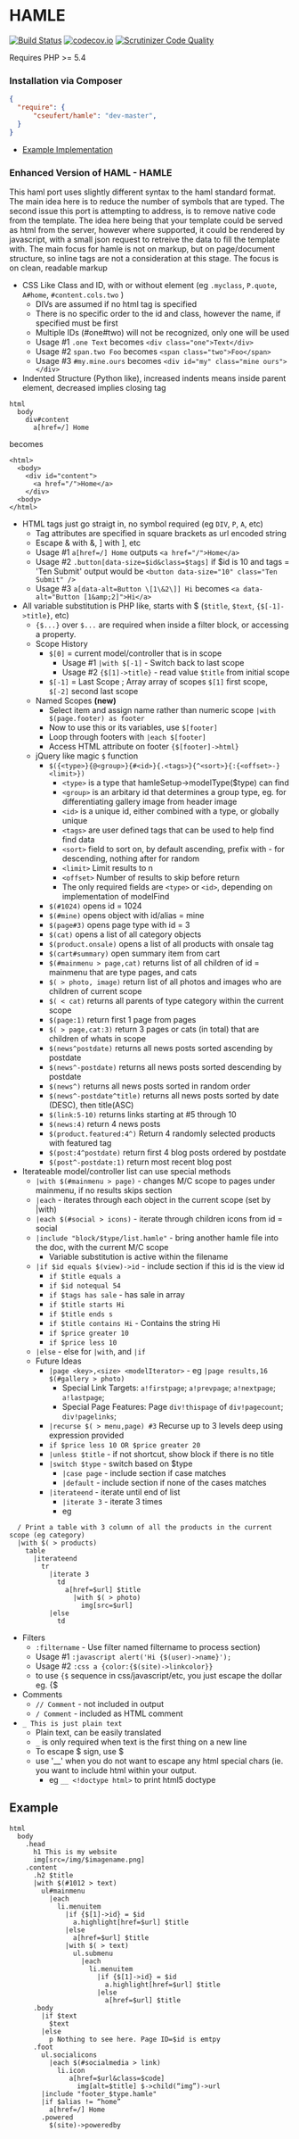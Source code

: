 HAMLE
=====
[![Build Status](https://travis-ci.org/cseufert/hamle.svg?branch=master)](https://travis-ci.org/cseufert/hamle)
[![codecov.io](http://codecov.io/github/cseufert/hamle/coverage.svg?branch=master)](http://codecov.io/github/cseufert/hamle?branch=master)
[![Scrutinizer Code Quality](https://scrutinizer-ci.com/g/cseufert/hamle/badges/quality-score.png?b=master)](https://scrutinizer-ci.com/g/cseufert/hamle/?branch=master)

Requires PHP >= 5.4

### Installation via Composer

```json
{
  "require": {
      "cseufert/hamle": "dev-master",
  }
}
```

* [Example Implementation](doc/example.md)

### Enhanced Version of HAML - HAMLE

This haml port uses slightly different syntax to the haml standard format. The main idea
here is to reduce the number of symbols that are typed. The second issue this port is attempting
to address, is to remove native code from the template. The idea here being that your template 
could be served as html from the server, however where supported, it could be rendered by
javascript, with a small json request to retreive the data to fill the template with. The main
focus for hamle is not on markup, but on page/document structure, so inline tags are not a
consideration at this stage. The focus is on clean, readable markup

* CSS Like Class and ID, with or without element (eg `.myclass`, `P.quote`, 
  `A#home`, `#content.cols.two` )
  * DIVs are assumed if no html tag is specified
  * There is no specific order to the id and class, however the name, if 
    specified must be first
  * Multiple IDs (#one#two) will not be recognized, only one will be used
  * Usage #1 `.one Text` becomes `<div class="one">Text</div>`
  * Usage #2 `span.two Foo` becomes `<span class="two">Foo</span>`
  * Usage #3 `#my.mine.ours` becomes `<div id="my" class="mine ours"></div>`
* Indented Structure (Python like), increased indents means inside parent 
  element, decreased implies closing tag
```
html
  body
    div#content
      a[href=/] Home
```
becomes
```
<html>
  <body>
    <div id="content">
      <a href="/">Home</a>
    </div>
  <body>
</html>
```
* HTML tags just go straigt in, no symbol required (eg `DIV`, `P`, `A`, etc)
  * Tag attributes are specified in square brackets as url encoded string
  * Escape & with \&, ] with \], etc
  * Usage #1 `a[href=/] Home` outputs `<a href="/">Home</a>`
  * Usage #2 `.button[data-size=$id&class=$tags]` if $id is 10 and tags = 'Ten Submit' output would be `<button data-size="10" class="Ten Submit" />`
  * Usage #3 `a[data-alt=Button \[1\&2\]] Hi` becomes `<a data-alt="Button [1&amp;2]">Hi</a>`
* All variable substitution is PHP like, starts with $ (`$title`, `$text`, `{$[-1]->title}`, etc)
  * `{$...}` over `$...` are required when inside a filter block, or accessing a property.
  * Scope History
    * `$[0]` = current model/controller that is in scope
      * Usage #1 `|with $[-1]` - Switch back to last scope
      * Usage #2 `{$[1]->title}` - read value `$title` from initial scope
    * `$[-1]` = Last Scope ; Array array of scopes `$[1]` first scope, `$[-2]` second last scope
  * Named Scopes **(new)**
    * Select item and assign name rather than numeric scope 
      `|with $(page.footer) as footer`
    * Now to use this or its variables, use `$[footer]`
    * Loop through footers with `|each $[footer]`
    * Access HTML attribute on footer `{$[footer]->html}`
  * jQuery like magic `$` function 
    * `$({<type>}{@<group>}{#<id>}{.<tags>}{^<sort>}{:{<offset>-}<limit>})`
      * `<type>` is a type that hamleSetup->modelType($type) can find
      * `<group>` is an arbitary id that determines a group type, eg. for differentiating gallery image from header image
      * `<id>` is a unique id, either combined with a type, or globally unique
      * `<tags>` are user defined tags that can be used to help find find data
      * `<sort>` field to sort on, by default ascending, prefix with - for descending, nothing after for random
      * `<limit>` Limit results to n
      * `<offset>` Number of results to skip before return
      * The only required fields are `<type>` or `<id>`, depending on implementation of modelFind
    * `$(#1024)` opens id = 1024
    * `$(#mine)` opens object with id/alias = mine
    * `$(page#3)` opens page type with id = 3
    * `$(cat)` opens a list of all category objects
    * `$(product.onsale)` opens a list of all products with onsale tag
    * `$(cart#summary)` open summary item from cart
    * `$(#mainmenu > page,cat)` returns list of all children of id = mainmenu that are type pages, and cats
    * `$( > photo, image)` return list of all photos and images who are children of current scope
    * `$( < cat)` returns all parents of type category within the current scope
    * `$(page:1)` return first 1 page from  pages
    * `$( > page,cat:3)` return 3 pages or cats (in total) that are children of whats in scope
    * `$(news^postdate)` returns all news posts sorted ascending by postdate
    * `$(news^-postdate)` returns all news posts sorted descending by postdate
    * `$(news^)` returns all news posts sorted in random order
    * `$(news^-postdate^title)` returns all news posts sorted by date (DESC), then title(ASC)
    * `$(link:5-10)` returns links starting at #5 through 10
    * `$(news:4)` return 4 news posts
    * `$(product.featured:4^)` Return 4 randomly selected products with featured tag
    * `$(post:4^postdate)` return first 4 blog posts ordered by postdate
    * `$(post^-postdate:1)` return most recent blog post
* Iterateable model/controller list can use special methods
  * `|with $(#mainmenu > page)` - changes M/C scope to pages under mainmenu, if no results skips section
  * `|each` - iterates through each object in the current scope (set by |with)
  * `|each $(#social > icons)` - iterate through children icons from id = social
  * `|include "block/$type/list.hamle"` - bring another hamle file into the doc, with the current M/C scope
    * Variable substitution is active within the filename
  * `|if $id equals $(view)->id` - include section if this id is the view id
    * `if $title equals a`
    * `if $id notequal 54`
    * `if $tags has sale` - has sale in array
    * `if $title starts Hi`
    * `if $title ends s`
    * `if $title contains Hi` - Contains the string Hi
    * `if $price greater 10`
    * `if $price less 10`
  * `|else` - else for `|with`, and `|if`
  * Future Ideas
    * `|page <key>,<size> <modelIterator>` - eg `|page results,16 $(#gallery > photo)`
      * Special Link Targets: `a!firstpage`; `a!prevpage`; `a!nextpage`; `a!lastpage`; 
      * Special Page Features: Page `div!thispage` of `div!pagecount`; `div!pagelinks`;
    * `|recurse $( > menu,page) #3` Recurse up to 3 levels deep using expression provided
    * `if $price less 10 OR $price greater 20`
    * `|unless $title` - if not shortcut, show block if there is no title
    * `|switch $type` - switch based on $type
      * `|case page` - include section if case matches
      * `|default` - include section if none of the cases matches
    * `|iterateend` - iterate until end of list
      * `|iterate 3` - iterate 3 times
      * eg
```
  / Print a table with 3 column of all the products in the current scope (eg category)
  |with $( > products)
    table
      |iterateend
        tr
          |iterate 3
            td
              a[href=$url] $title
                |with $( > photo)
                  img[src=$url]
          |else
            td
```
* Filters
  * `:filtername` - Use filter named filtername to process section)
  * Usage #1 `:javascript alert('Hi {$(user)->name}');`
  * Usage #2 `:css a {color:{$(site)->linkcolor}}`
  * to use `{$` sequence in css/javascript/etc, you just escape the dollar eg. {\$
* Comments
  * `// Comment` - not included in output
  * `/ Comment` - included as HTML comment
* `_ This is just plain text`
  * Plain text, can be easily translated
  * `_` is only required when text is the first thing on a new line
  * To escape $ sign, use \$
  * use '__' when you do not want to escape any html special chars (ie. you want to include html within your output.
    * eg `__ <!doctype html>`  to print html5 doctype
 

## Example 
```hamle
html
  body
    .head
      h1 This is my website
      img[src=/img/$imagename.png]
    .content
      .h2 $title
      |with $(#1012 > text)
        ul#mainmenu
          |each
            li.menuitem
              |if {$[1]->id} = $id
                a.highlight[href=$url] $title
              |else
                a[href=$url] $title
              |with $( > text)
                ul.submenu
                  |each
                    li.menuitem
                      |if {$[1]->id} = $id
                        a.highlight[href=$url] $title
                      |else
                        a[href=$url] $title
      .body
        |if $text
          $text
	    |else
          p Nothing to see here. Page ID=$id is emtpy           
      .foot
        ul.socialicons
          |each $(#socialmedia > link)
            li.icon
               a[href=$url&class=$code]
                 img[alt=$title] $->child(“img”)->url
        |include "footer_$type.hamle"
        |if $alias != “home”
          a[href=/] Home
        .powered
          $(site)->poweredby
```
